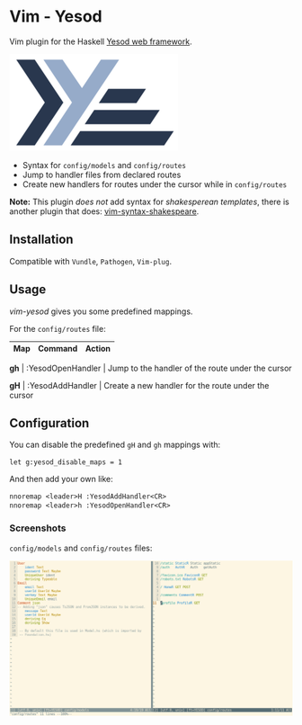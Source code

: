 # Vim - Yesod

Vim plugin for the Haskell [Yesod web framework](http://www.yesodweb.com/).

![Yesod](yesod_logo.png)


* Syntax for `config/models` and `config/routes`
* Jump to handler files from declared routes
* Create new handlers for routes under the cursor while in `config/routes`

**Note:** This plugin *does not* add syntax for *shakesperean templates*, there is
another plugin that does:
[vim-syntax-shakespeare](https://github.com/pbrisbin/vim-syntax-shakespeare).


## Installation

Compatible with `Vundle`, `Pathogen`, `Vim-plug`.


## Usage

*vim-yesod* gives you some predefined mappings.

For the `config/routes` file:

Map | Command | Action
--- | ------- | ------

**gh** | :YesodOpenHandler | Jump to the handler of the route under the cursor

**gH** | :YesodAddHandler | Create a new handler for the route under the cursor


## Configuration

You can disable the predefined `gH` and `gh` mappings with:

    let g:yesod_disable_maps = 1

And then add your own like:

    nnoremap <leader>H :YesodAddHandler<CR>
    nnoremap <leader>h :YesodOpenHandler<CR>


### Screenshots

`config/models` and `config/routes` files:

![Screenshot](screenshot.png)
